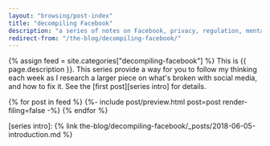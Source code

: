 ```yaml
---
layout: "browsing/post-index"
title: "decompiling Facebook"
description: "a series of notes on Facebook, privacy, regulation, mental health, and everything in between"
redirect-from: "/the-blog/decompiling-facebook/"
---
```


{% assign feed = site.categories["decompiling-facebook"] %}
This is {{ page.description }}. This series provide a way for you to follow my thinking each week as I research a larger piece on what's broken with social media, and how to fix it. See the [first post][series intro] for details.

{% for post in feed %}
    {%- include post/preview.html post=post render-filing=false -%}
{% endfor %}

[series intro]: {% link the-blog/decompiling-facebook/_posts/2018-06-05-introduction.md %}